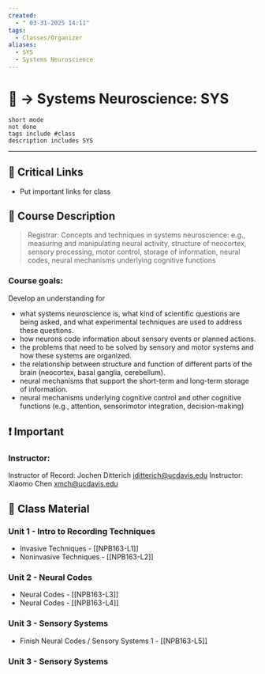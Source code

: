 ```yaml
---
created:
  - " 03-31-2025 14:11"
tags:
  - Classes/Organizer
aliases:
  - SYS
  - Systems Neuroscience
---
```


# 📗 -> Systems Neuroscience: SYS
```tasks
short mode
not done
tags include #class
description includes SYS
```
---
## 🔗 Critical Links
- Put important links for class

## 🔶 Course Description
> Registrar:
> Concepts and techniques in systems neuroscience: e.g., measuring and manipulating neural activity, structure of neocortex, sensory processing, motor control, storage of information, neural codes, neural mechanisms underlying cognitive functions


### Course goals:
Develop an understanding for
- what systems neuroscience is, what kind of scientific questions are being asked, and what experimental techniques are used to address these questions.
- how neurons code information about sensory events or planned actions.
- the problems that need to be solved by sensory and motor systems and how these systems are organized.
- the relationship between structure and function of different parts of the brain (neocortex, basal ganglia, cerebellum).
- neural mechanisms that support the short-term and long-term storage of information.
- neural mechanisms underlying cognitive control and other cognitive functions (e.g., attention, sensorimotor integration, decision-making)


## ❗ Important
### Instructor: 
Instructor of Record: Jochen Ditterich jditterich@ucdavis.edu
Instructor: Xiaomo Chen xmch@ucdavis.edu


## 📄 Class Material
### Unit 1 - Intro to Recording Techniques
- Invasive Techniques - [[NPB163-L1]]
- Noninvasive Techniques - [[NPB163-L2]]


### Unit 2 - Neural Codes
- Neural Codes - [[NPB163-L3]]
- Neural Codes - [[NPB163-L4]]

### Unit 3 - Sensory Systems
- Finish Neural Codes / Sensory Systems 1 - [[NPB163-L5]]

### Unit 3 - Sensory Systems

